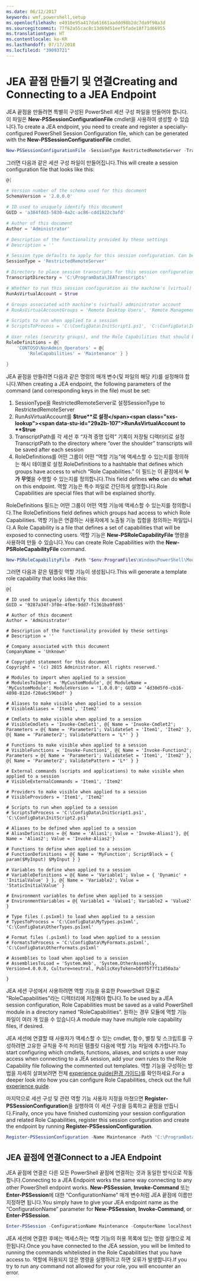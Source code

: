 ```yaml
---
ms.date: 06/12/2017
keywords: wmf,powershell,setup
ms.openlocfilehash: e4910e95a417da61661aaddd98b2dc7da9f98a3d
ms.sourcegitcommit: 77f62a55cac8c13d69d51eef5fade18f71d66955
ms.translationtype: HT
ms.contentlocale: ko-KR
ms.lasthandoff: 07/17/2018
ms.locfileid: "39093721"
---
```

# <a name="creating-and-connecting-to-a-jea-endpoint"></a><span data-ttu-id="29a2b-102">JEA 끝점 만들기 및 연결</span><span class="sxs-lookup"><span data-stu-id="29a2b-102">Creating and Connecting to a JEA Endpoint</span></span>
<span data-ttu-id="29a2b-103">JEA 끝점을 만들려면 특별히 구성된 PowerShell 세션 구성 파일을 만들어야 합니다. 이 파일은 **New-PSSessionConfigurationFile** cmdlet을 사용하여 생성할 수 있습니다.</span><span class="sxs-lookup"><span data-stu-id="29a2b-103">To create a JEA endpoint, you need to create and register a specially-configured PowerShell Session Configuration file, which can be generated with the **New-PSSessionConfigurationFile** cmdlet.</span></span>

```powershell
New-PSSessionConfigurationFile -SessionType RestrictedRemoteServer -TranscriptDirectory "C:\ProgramData\JEATranscripts" -RunAsVirtualAccount -RoleDefinitions @{ 'CONTOSO\NonAdmin_Operators' = @{ RoleCapabilities = 'Maintenance' }} -Path "$env:ProgramData\JEAConfiguration\Demo.pssc"
```

<span data-ttu-id="29a2b-104">그러면 다음과 같은 세션 구성 파일이 만들어집니다.</span><span class="sxs-lookup"><span data-stu-id="29a2b-104">This will create a session configuration file that looks like this:</span></span>
```powershell
@{

# Version number of the schema used for this document
SchemaVersion = '2.0.0.0'

# ID used to uniquely identify this document
GUID = 'a384fdd3-5830-4a2c-ac86-cdd1822c3afd'

# Author of this document
Author = 'Administrator'

# Description of the functionality provided by these settings
# Description = ''

# Session type defaults to apply for this session configuration. Can be 'RestrictedRemoteServer' (recommended), 'Empty', or 'Default'
SessionType = 'RestrictedRemoteServer'

# Directory to place session transcripts for this session configuration
TranscriptDirectory = 'C:\ProgramData\JEATranscripts'

# Whether to run this session configuration as the machine's (virtual) administrator account
RunAsVirtualAccount = $true

# Groups associated with machine's (virtual) administrator account
# RunAsVirtualAccountGroups = 'Remote Desktop Users', 'Remote Management Users'

# Scripts to run when applied to a session
# ScriptsToProcess = 'C:\ConfigData\InitScript1.ps1', 'C:\ConfigData\InitScript2.ps1'

# User roles (security groups), and the Role Capabilities that should be applied to them when applied to a session
RoleDefinitions = @{
    'CONTOSO\NonAdmin_Operators' = @{
        'RoleCapabilities' = 'Maintenance' } }

}
```
<span data-ttu-id="29a2b-105">JEA 끝점을 만들려면 다음과 같은 명령의 매개 변수(및 파일의 해당 키)를 설정해야 합니다.</span><span class="sxs-lookup"><span data-stu-id="29a2b-105">When creating a JEA endpoint, the following parameters of the command (and corresponding keys in the file) must be set:</span></span>
1.  <span data-ttu-id="29a2b-106">SessionType을 RestrictedRemoteServer로 설정</span><span class="sxs-lookup"><span data-stu-id="29a2b-106">SessionType to RestrictedRemoteServer</span></span>
2.  <span data-ttu-id="29a2b-107">RunAsVirtualAccount를 **$true**로 설정</span><span class="sxs-lookup"><span data-stu-id="29a2b-107">RunAsVirtualAccount to **$true**</span></span>
3.  <span data-ttu-id="29a2b-108">TranscriptPath를 각 세션 후 “자격 증명 입력” 기록이 저장될 디렉터리로 설정</span><span class="sxs-lookup"><span data-stu-id="29a2b-108">TranscriptPath to the directory where “over the shoulder” transcripts will be saved after each session</span></span>
4.  <span data-ttu-id="29a2b-109">RoleDefinitions를 어떤 그룹이 어떤 “역할 기능”에 액세스할 수 있는지를 정의하는 해시 테이블로 설정.</span><span class="sxs-lookup"><span data-stu-id="29a2b-109">RoleDefinitions to a hashtable that defines which groups have access to which “Role Capabilities.”</span></span>  <span data-ttu-id="29a2b-110">이 필드는 이 끝점에서 **누가** **무엇**을 수행할 수 있는지를 정의합니다.</span><span class="sxs-lookup"><span data-stu-id="29a2b-110">This field defines **who** can do **what** on this endpoint.</span></span>   <span data-ttu-id="29a2b-111">역할 기능은 특수 파일로 간단하게 설명합니다.</span><span class="sxs-lookup"><span data-stu-id="29a2b-111">Role Capabilities are special files that will be explained shortly.</span></span>


<span data-ttu-id="29a2b-112">RoleDefinitions 필드는 어떤 그룹이 어떤 역할 기능에 액세스할 수 있는지를 정의합니다.</span><span class="sxs-lookup"><span data-stu-id="29a2b-112">The RoleDefinitions field defines which groups had access to which Role Capabilities.</span></span>  <span data-ttu-id="29a2b-113">역할 기능은 연결하는 사용자에게 노출될 기능 집합을 정의하는 파일입니다.</span><span class="sxs-lookup"><span data-stu-id="29a2b-113">A Role Capability is a file that defines a set of capabilities that will be exposed to connecting users.</span></span>  <span data-ttu-id="29a2b-114">역할 기능은 **New-PSRoleCapabilityFile** 명령을 사용하여 만들 수 있습니다.</span><span class="sxs-lookup"><span data-stu-id="29a2b-114">You can create Role Capabilities with the **New-PSRoleCapabilityFile** command.</span></span>

```powershell
New-PSRoleCapabilityFile -Path "$env:ProgramFiles\WindowsPowerShell\Modules\DemoModule\RoleCapabilities\Maintenance.psrc"
```

<span data-ttu-id="29a2b-115">그러면 다음과 같은 템플릿 역할 기능이 생성됩니다.</span><span class="sxs-lookup"><span data-stu-id="29a2b-115">This will generate a template role capability that looks like this:</span></span>
```
@{

# ID used to uniquely identify this document
GUID = '9287a34f-3f0e-4fbe-9dd7-f1361ba9fd65'

# Author of this document
Author = 'Administrator'

# Description of the functionality provided by these settings
# Description = ''

# Company associated with this document
CompanyName = 'Unknown'

# Copyright statement for this document
Copyright = '(c) 2015 Administrator. All rights reserved.'

# Modules to import when applied to a session
# ModulesToImport = 'MyCustomModule', @{ ModuleName = 'MyCustomModule'; ModuleVersion = '1.0.0.0'; GUID = '4d30d5f0-cb16-4898-812d-f20a6c596bdf' }

# Aliases to make visible when applied to a session
# VisibleAliases = 'Item1', 'Item2'

# Cmdlets to make visible when applied to a session
# VisibleCmdlets = 'Invoke-Cmdlet1', @{ Name = 'Invoke-Cmdlet2'; Parameters = @{ Name = 'Parameter1'; ValidateSet = 'Item1', 'Item2' }, @{ Name = 'Parameter2'; ValidatePattern = 'L*' } }

# Functions to make visible when applied to a session
# VisibleFunctions = 'Invoke-Function1', @{ Name = 'Invoke-Function2'; Parameters = @{ Name = 'Parameter1'; ValidateSet = 'Item1', 'Item2' }, @{ Name = 'Parameter2'; ValidatePattern = 'L*' } }

# External commands (scripts and applications) to make visible when applied to a session
# VisibleExternalCommands = 'Item1', 'Item2'

# Providers to make visible when applied to a session
# VisibleProviders = 'Item1', 'Item2'

# Scripts to run when applied to a session
# ScriptsToProcess = 'C:\ConfigData\InitScript1.ps1', 'C:\ConfigData\InitScript2.ps1'

# Aliases to be defined when applied to a session
# AliasDefinitions = @{ Name = 'Alias1'; Value = 'Invoke-Alias1'}, @{ Name = 'Alias2'; Value = 'Invoke-Alias2'}

# Functions to define when applied to a session
# FunctionDefinitions = @{ Name = 'MyFunction'; ScriptBlock = { param($MyInput) $MyInput } }

# Variables to define when applied to a session
# VariableDefinitions = @{ Name = 'Variable1'; Value = { 'Dynamic' + 'InitialValue' } }, @{ Name = 'Variable2'; Value = 'StaticInitialValue' }

# Environment variables to define when applied to a session
# EnvironmentVariables = @{ Variable1 = 'Value1'; Variable2 = 'Value2' }

# Type files (.ps1xml) to load when applied to a session
# TypesToProcess = 'C:\ConfigData\MyTypes.ps1xml', 'C:\ConfigData\OtherTypes.ps1xml'

# Format files (.ps1xml) to load when applied to a session
# FormatsToProcess = 'C:\ConfigData\MyFormats.ps1xml', 'C:\ConfigData\OtherFormats.ps1xml'

# Assemblies to load when applied to a session
# AssembliesToLoad = 'System.Web', 'System.OtherAssembly, Version=4.0.0.0, Culture=neutral, PublicKeyToken=b03f5f7f11d50a3a'

}
```

<span data-ttu-id="29a2b-116">JEA 세션 구성에서 사용하려면 역할 기능을 유효한 PowerShell 모듈로 "RoleCapabilities"라는 디렉터리에 저장해야 합니다.</span><span class="sxs-lookup"><span data-stu-id="29a2b-116">To be used by a JEA session configuration, Role Capabilities must be saved as a valid PowerShell module in a directory named “RoleCapabilities”.</span></span> <span data-ttu-id="29a2b-117">원하는 경우 모듈에 역할 기능 파일이 여러 개 있을 수 있습니다.</span><span class="sxs-lookup"><span data-stu-id="29a2b-117">A module may have multiple role capability files, if desired.</span></span>

<span data-ttu-id="29a2b-118">JEA 세션에 연결할 때 사용자가 액세스할 수 있는 cmdlet, 함수, 별칭 및 스크립트를 구성하려면 고유한 규칙을 주석 처리된 템플릿 다음에 역할 기능 파일에 추가합니다.</span><span class="sxs-lookup"><span data-stu-id="29a2b-118">To start configuring which cmdlets, functions, aliases, and scripts a user may access when connecting to a JEA session, add your own rules to the Role Capability file following the commented out templates.</span></span> <span data-ttu-id="29a2b-119">역할 기능을 구성하는 방법을 자세히 살펴보려면 전체 [experience guide(환경 가이드)](http://aka.ms/JEA)를 확인하세요.</span><span class="sxs-lookup"><span data-stu-id="29a2b-119">For a deeper look into how you can configure Role Capabilities, check out the full [experience guide](http://aka.ms/JEA).</span></span>

<span data-ttu-id="29a2b-120">마지막으로 세션 구성 및 관련 역할 기능 사용자 지정을 마쳤으면 **Register-PSSessionConfiguration**을 실행하여 이 세션 구성을 등록하고 끝점을 만듭니다.</span><span class="sxs-lookup"><span data-stu-id="29a2b-120">Finally, once you have finished customizing your session configuration and related Role Capabilities, register this session configuration and create the endpoint by running **Register-PSSessionConfiguration**.</span></span>

```powershell
Register-PSSessionConfiguration -Name Maintenance -Path "C:\ProgramData\JEAConfiguration\Demo.pssc"
```

## <a name="connect-to-a-jea-endpoint"></a><span data-ttu-id="29a2b-121">JEA 끝점에 연결</span><span class="sxs-lookup"><span data-stu-id="29a2b-121">Connect to a JEA Endpoint</span></span>

<span data-ttu-id="29a2b-122">JEA 끝점에 연결은 다른 모든 PowerShell 끝점에 연결하는 것과 동일한 방식으로 작동합니다.</span><span class="sxs-lookup"><span data-stu-id="29a2b-122">Connecting to a JEA Endpoint works the same way connecting to any other PowerShell endpoint works.</span></span>  <span data-ttu-id="29a2b-123">**New-PSSession**, **Invoke-Command** 또는 **Enter-PSSession**에 대한 “ConfigurationName” 매개 변수처럼 JEA 끝점에 이름만 지정하면 됩니다.</span><span class="sxs-lookup"><span data-stu-id="29a2b-123">You simply have to give your JEA endpoint name as the “ConfigurationName” parameter for **New-PSSession**, **Invoke-Command**, or **Enter-PSSession**.</span></span>

```powershell
Enter-PSSession -ConfigurationName Maintenance -ComputerName localhost
```

<span data-ttu-id="29a2b-124">JEA 세션에 연결한 후에는 액세스하는 역할 기능의 허용 목록에 있는 명령 실행으로 제한됩니다.</span><span class="sxs-lookup"><span data-stu-id="29a2b-124">Once you have connected to the JEA session, you will be limited to running the commands whitelisted in the Role Capabilities that you have access to.</span></span> <span data-ttu-id="29a2b-125">역할에 허용되지 않은 명령을 실행하려고 하면 오류가 발생합니다.</span><span class="sxs-lookup"><span data-stu-id="29a2b-125">If you try to run any command not allowed for your role, you will encounter an error.</span></span>